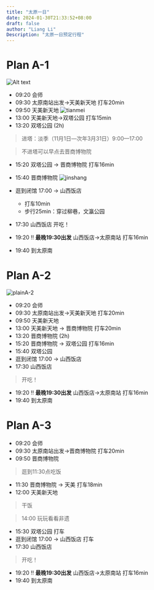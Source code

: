 ```yaml
---
title: "太原一日"
date: 2024-01-30T21:33:52+08:00
draft: false
author: "Liang Li"
Description: "太原一日预定行程"
---
```


# Plan A-1
![Alt text](../image.png)
- 09:20 会师
- 09:30 太原南站出发->天美新天地   打车20min
- 09:50 天美新天地 
![tianmei](../image-2.png)
- 13:00 天美新天地->双塔公园   打车15min
- 13:20 双塔公园 (2h)

> 进塔：淡季（11月1日—次年3月31日）9:00—17:00

> 不进塔可以早点去晋商博物院

- 15:20 双塔公园 -> 晋商博物院     打车16min
- 15:40 晋商博物院
![jinshang](../image-1.png)

- 逛到闭馆 17:00 -> 山西饭店    
  - 打车10min
  - 步行25min：穿过柳巷，文瀛公园
- 17:30 山西饭店
开吃！
- 19:20 :bangbang:  **最晚19:30出发** 山西饭店->太原南站    打车16min
- 19:40 到太原南

# Plan A-2
![plainA-2](../image-3.png)
- 09:20 会师
- 09:30 太原南站出发->天美新天地   打车20min
- 09:50 天美新天地 
- 13:00 天美新天地 -> 晋商博物院   打车20min
- 13:20 晋商博物院 (2h)
- 15:20 晋商博物院 -> 双塔公园     打车16min
- 15:40 双塔公园
- 逛到闭馆 17:00 -> 山西饭店    
- 17:30 山西饭店
> 开吃！
- 19:20 :bangbang:  **最晚19:30出发** 山西饭店->太原南站    打车16min
- 19:40 到太原南

# Plan A-3

- 09:20 会师
- 09:30 太原南站出发->晋商博物院   打车20min
- 09:50 晋商博物院
> 逛到11:30点吃饭
- 11:30 晋商博物院 -> 天美  打车18min
- 12:00 天美新天地
> 干饭

> 14:00 玩玩看看非遗
- 15:30 双塔公园    打车
- 逛到闭馆 17:00 -> 山西饭店    打车
- 17:30 山西饭店
> 开吃！
- 19:20 :bangbang:  **最晚19:30出发** 山西饭店->太原南站    打车16min
- 19:40 到太原南

